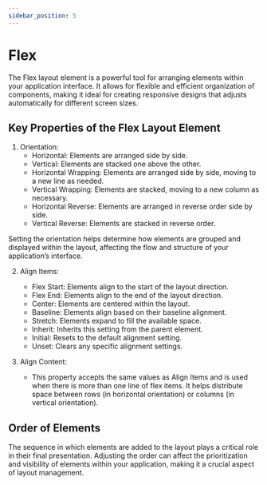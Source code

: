 ```yaml
---
sidebar_position: 5
---
```


# Flex

The Flex layout element is a powerful tool for arranging elements within your application interface. It allows for flexible and efficient organization of components, making it ideal for creating responsive designs that adjusts automatically for different screen sizes.

## Key Properties of the Flex Layout Element

1. Orientation:
    - Horizontal: Elements are arranged side by side.
    - Vertical: Elements are stacked one above the other.
    - Horizontal Wrapping: Elements are arranged side by side, moving to a new line as needed.
    - Vertical Wrapping: Elements are stacked, moving to a new column as necessary.
    - Horizontal Reverse: Elements are arranged in reverse order side by side.
    - Vertical Reverse: Elements are stacked in reverse order.

Setting the orientation helps determine how elements are grouped and displayed within the layout, affecting the flow and structure of your application’s interface.

2. Align Items:

    - Flex Start: Elements align to the start of the layout direction.
    - Flex End: Elements align to the end of the layout direction.
    - Center: Elements are centered within the layout.
    - Baseline: Elements align based on their baseline alignment.
    - Stretch: Elements expand to fill the available space.
    - Inherit: Inherits this setting from the parent element.
    - Initial: Resets to the default alignment setting.
    - Unset: Clears any specific alignment settings.

3. Align Content:
    - This property accepts the same values as Align Items and is used when there is more than one line of flex items. It helps distribute space between rows (in horizontal orientation) or columns (in vertical orientation).

## Order of Elements

The sequence in which elements are added to the layout plays a critical role in their final presentation. Adjusting the order can affect the prioritization and visibility of elements within your application, making it a crucial aspect of layout management.
